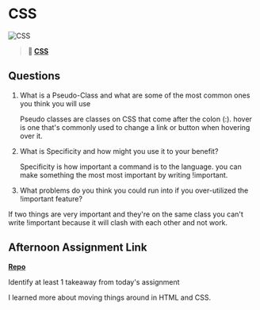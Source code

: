 # CSS

![CSS](https://bcw.blob.core.windows.net/public/cssUnit/1411879719053976)

> **📖 [CSS](https://codeworksacademy.com/fs-student-guide/resources/wk1/03-CSS)**

## Questions

1. What is a Pseudo-Class and what are some of the most common ones you think you will use

    Pseudo classes are classes on CSS that come after the colon (:). hover is one that's commonly used to change a link or button when hovering over it.

2. What is Specificity and how might you use it to your benefit?

    Specificity is how important a command is to the language. you can make something the most most important by writing !important.

3. What problems do you think you could run into if you over-utilized the !important feature?

If two things are very important and they're on the same class you can't write !important because it will clash with each other and not work.

## Afternoon Assignment Link

**[Repo](https://github.com/ChristineKlosterman/start-page1)**

Identify at least 1 takeaway from today's assignment

I learned more about moving things around in HTML and CSS.
